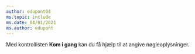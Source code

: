 ```yaml
---
author: edupont04
ms.topic: include
ms.date: 04/01/2021
ms.author: edupont
---
```

Med kontrollisten **Kom i gang** kan du få hjælp til at angive nøgleoplysninger.  
